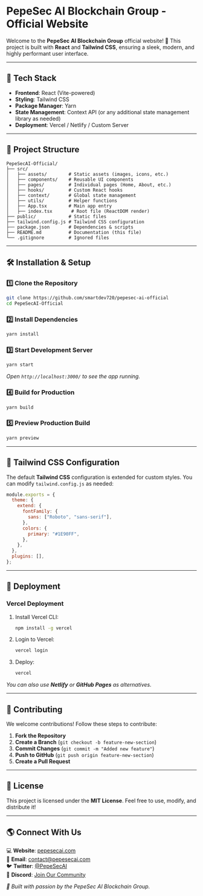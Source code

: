 # PepeSec AI Blockchain Group - Official Website

Welcome to the **PepeSec AI Blockchain Group** official website! 🚀
This project is built with **React** and **Tailwind CSS**, ensuring a sleek, modern, and highly performant user interface.

---

## 🚀 Tech Stack

- **Frontend**: React (Vite-powered)
- **Styling**: Tailwind CSS
- **Package Manager**: Yarn
- **State Management**: Context API (or any additional state management library as needed)
- **Deployment**: Vercel / Netlify / Custom Server

---

## 📂 Project Structure

```
PepeSecAI-Official/
├── src/
│   ├── assets/        # Static assets (images, icons, etc.)
│   ├── components/    # Reusable UI components
│   ├── pages/         # Individual pages (Home, About, etc.)
│   ├── hooks/         # Custom React hooks
│   ├── context/       # Global state management
│   ├── utils/         # Helper functions
│   ├── App.tsx        # Main app entry
│   ├── index.tsx       # Root file (ReactDOM render)
├── public/            # Static files
├── tailwind.config.js # Tailwind CSS configuration
├── package.json       # Dependencies & scripts
├── README.md          # Documentation (this file)
└── .gitignore         # Ignored files
```

---

## 🛠️ Installation & Setup

### 1️⃣ Clone the Repository

```sh
git clone https://github.com/smartdev720/pepesec-ai-official
cd PepeSecAI-Official
```

### 2️⃣ Install Dependencies

```sh
yarn install
```

### 3️⃣ Start Development Server

```sh
yarn start
```

_Open `http://localhost:3000/` to see the app running._

### 4️⃣ Build for Production

```sh
yarn build
```

### 5️⃣ Preview Production Build

```sh
yarn preview
```

---

## 🎨 Tailwind CSS Configuration

The default **Tailwind CSS** configuration is extended for custom styles. You can modify `tailwind.config.js` as needed:

```js
module.exports = {
  theme: {
    extend: {
      fontFamily: {
        sans: ["Roboto", "sans-serif"],
      },
      colors: {
        primary: "#1E90FF",
      },
    },
  },
  plugins: [],
};
```

---

## 📌 Deployment

### **Vercel Deployment**

1. Install Vercel CLI:
   ```sh
   npm install -g vercel
   ```
2. Login to Vercel:
   ```sh
   vercel login
   ```
3. Deploy:
   ```sh
   vercel
   ```

_You can also use **Netlify** or **GitHub Pages** as alternatives._

---

## 🤝 Contributing

We welcome contributions! Follow these steps to contribute:

1. **Fork the Repository**
2. **Create a Branch** (`git checkout -b feature-new-section`)
3. **Commit Changes** (`git commit -m "Added new feature"`)
4. **Push to GitHub** (`git push origin feature-new-section`)
5. **Create a Pull Request**

---

## 🔐 License

This project is licensed under the **MIT License**. Feel free to use, modify, and distribute it!

---

## 🌎 Connect With Us

💻 **Website**: [pepesecai.com](https://pepesecai.com)  
📧 **Email**: contact@pepesecai.com  
🐦 **Twitter**: [@PepeSecAI](https://twitter.com/PepeSecAI)  
📢 **Discord**: [Join Our Community](https://discord.gg/pepesec)

_🚀 Built with passion by the PepeSec AI Blockchain Group._
